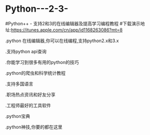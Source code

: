 # Python---2-3-
#Python++ - 支持2和3的在线编辑器及提高学习编程教程
#下载演示地址:https://itunes.apple.com/cn/app/id1168263086?mt=8

.python 在线编辑器,你可以在线编程,支持python2.x和3.x

.支持python api查询

.你能学习到很多有用的python的技巧

.python的爬虫和科学统计教程

.支持多国语言


.职场热点资讯和好友分享

.工程师最好的工具软件

.python宝典

.python神技,你要的都在这里
